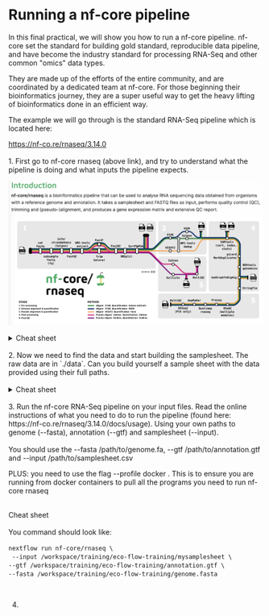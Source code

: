 # Running a nf-core pipeline

In this final practical, we will show you how to run a nf-core pipeline. nf-core set the standard for building gold standard, reproducible data pipeline, and have become the industry standard for processing RNA-Seq and other common "omics" data types.

They are made up of the efforts of the entire community, and are coordinated by a dedicated team at nf-core. For those beginning their bioinformatics journey, they are a super useful way to get the heavy lifting of bioinformatics done in an efficient way.

The example we will go through is the standard RNA-Seq pipeline which is located here: 

https://nf-co.re/rnaseq/3.14.0
<br>
<br>1. First go to nf-core rnaseq (above link), and try to understand what the pipeline is doing and what inputs the pipeline expects.

![nf-core rnaseq](./img/image.png)

<details>
<summary>Cheat sheet</summary>
<br>

Hopefully you found that you require a genome (in fasta) and annotation (in gtf or gff3), as well as an input samplesheet that contains links to the raw RNA-Seq fastq data

</details>
<br>
2. Now we need to find the data and start building the samplesheet. The raw data are in `./data`. Can you build yourself a sample sheet with the data provided using their full paths.
<br>
<br>
<details>
<summary>Cheat sheet</summary>
<br>
sample,fastq_1,fastq_2,strandedness
CONTROL_REP1,AEG588A1_S1_L002_R1_001.fastq.gz,AEG588A1_S1_L002_R2_001.fastq.gz,auto
CONTROL_REP1,AEG588A1_S1_L003_R1_001.fastq.gz,AEG588A1_S1_L003_R2_001.fastq.gz,auto
CONTROL_REP1,AEG588A1_S1_L004_R1_001.fastq.gz,AEG588A1_S1_L004_R2_001.fastq.gz,auto

A sample sheet will contain a sample name, followed by the forward reads (normally R1), followed by the reverve reads (normally R2, if you have them)), followed by the strand information (if you want the pipeline to calculate this for you, you use auto, else you write unstranded, forward or reverse).
</details>
<br>
3. Run the nf-core RNA-Seq pipeline on your input files. Read the online instructions of what you need to do to run the pipeline (found here: https://nf-co.re/rnaseq/3.14.0/docs/usage). Using your own paths to genome (--fasta), annotation (--gtf) and samplesheet (--input). 
<br>
<br>
You should use the --fasta /path/to/genome.fa,  --gtf /path/to/annotation.gtf and --input /path/to/samplesheet.csv

PLUS: you need to use the flag --profile docker . This is to ensure you are running from docker containers to pull all the programs you need to run nf-core rnaseq
<br>
<br>
<summary>Cheat sheet</summary>
<br>
You command should look like:


`nextflow run nf-core/rnaseq \`<br>`
--input /workspace/training/eco-flow-training/mysamplesheet \`<br>`--gtf /workspace/training/eco-flow-training/annotation.gtf \`<br>`--fasta /workspace/training/eco-flow-training/genome.fasta`
</details>
<br>

4. 

